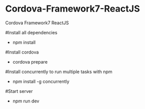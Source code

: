 # Cordova-Framework7-ReactJS
Cordova Framework7 ReactJS

#Install all dependencies
- npm install

#Install cordova
- cordova prepare

#Install concurrently to run multiple tasks with npm
- npm install -g concurrently

#Start server
- npm run dev
